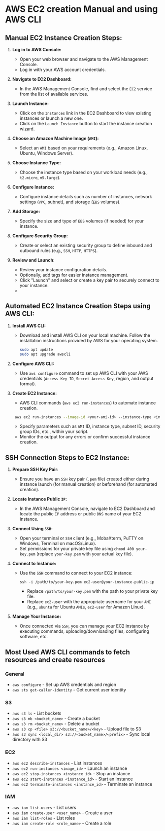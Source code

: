 # AWS EC2 creation Manual and using AWS CLI

## Manual EC2 Instance Creation Steps:

1. **Log in to AWS Console:**
   - Open your web browser and navigate to the AWS Management Console.
   - Log in with your AWS account credentials.

2. **Navigate to EC2 Dashboard:**
   - In the AWS Management Console, find and select the `EC2` service from the list of available services.

3. **Launch Instance:**
   - Click on the `Instances` link in the EC2 Dashboard to view existing instances or launch a new one.
   - Click on the `Launch Instance` button to start the instance creation wizard.

4. **Choose an Amazon Machine Image (`AMI`):**
   - Select an `AMI` based on your requirements (e.g., Amazon Linux, Ubuntu, Windows Server).

5. **Choose Instance Type:**
   - Choose the instance type based on your workload needs (e.g., `t2.micro`, `m5.large`).

6. **Configure Instance:**
   - Configure instance details such as number of instances, network settings (`VPC`, subnet), and storage (`EBS` volumes).

7. **Add Storage:**
   - Specify the size and type of `EBS` volumes (if needed) for your instance.

8. **Configure Security Group:**
   - Create or select an existing security group to define inbound and outbound rules (e.g., `SSH`, `HTTP`, `HTTPS`).

9. **Review and Launch:**
   - Review your instance configuration details.
   - Optionally, add tags for easier instance management.
   - Click "Launch" and select or create a key pair to securely connect to your instance.
   - 

## Automated EC2 Instance Creation Steps using AWS CLI:

1. **Install AWS CLI:**
   - Download and install AWS CLI on your local machine. Follow the installation instructions provided by AWS for your operating system.
   
     ```sh
     sudo apt update
     sudo apt upgrade awscli
     ```
2. **Configure AWS CLI:**
   - Use `aws configure` command to set up AWS CLI with your AWS credentials (`Access Key ID`, `Secret Access Key`, region, and output format).

3. **Create EC2 Instance:**
   - AWS CLI commands (`aws ec2 run-instances`) to automate instance creation.
    ```sh
     aws ec2 run-instances --image-id <your-ami-id> --instance-type <instance-type> --subnet-id <subnet-id> --security-group-ids <security-group-ids> --key-name <key-pair-name>
    ```
   - Specify parameters such as `AMI` ID, instance type, subnet ID, security group IDs, etc., within your script.
   - Monitor the output for any errors or confirm successful instance creation.

## SSH Connection Steps to EC2 Instance:

1. **Prepare SSH Key Pair:**
   - Ensure you have an `SSH` key pair (`.pem` file) created either during instance launch (for manual creation) or beforehand (for automated creation).

2. **Locate Instance Public `IP`:**
   - In the AWS Management Console, navigate to EC2 Dashboard and locate the public `IP` address or public `DNS` name of your EC2 instance.

3. **Connect Using `SSH`:**
   - Open your terminal or `SSH` client (e.g., MobaXterm, PuTTY on Windows, Terminal on macOS/Linux).
   - Set permissions for your private key file using `chmod 400 your-key.pem` (replace `your-key.pem` with your actual key file).

4. **Connect to Instance:**
   - Use the `SSH` command to connect to your EC2 instance:
     ```
     ssh -i /path/to/your-key.pem ec2-user@your-instance-public-ip
     ```
     - Replace `/path/to/your-key.pem` with the path to your private key file.
     - Replace `ec2-user` with the appropriate username for your `AMI` (e.g., `ubuntu` for Ubuntu `AMIs`, `ec2-user` for Amazon Linux).

5. **Manage Your Instance:**
   - Once connected via `SSH`, you can manage your EC2 instance by executing commands, uploading/downloading files, configuring software, etc.
     

## Most Used AWS CLI commands to fetch resources and create resources

### General

- `aws configure` - Set up AWS credentials and region
- `aws sts get-caller-identity` - Get current user identity

### S3

- `aws s3 ls` - List buckets
- `aws s3 mb <bucket_name>` - Create a bucket
- `aws s3 rm <bucket_name>` - Delete a bucket
- `aws s3 cp <file> s3://<bucket_name>/<key>` - Upload file to S3
- `aws s3 sync <local_dir> s3://<bucket_name>/<prefix>` - Sync local directory with S3

### EC2

- `aws ec2 describe-instances` - List instances
- `aws ec2 run-instances <image_id>` - Launch an instance
- `aws ec2 stop-instances <instance_id>` - Stop an instance
- `aws ec2 start-instances <instance_id>` - Start an instance
- `aws ec2 terminate-instances <instance_id>` - Terminate an instance

### IAM

- `aws iam list-users` - List users
- `aws iam create-user <user_name>` - Create a user
- `aws iam list-roles` - List roles
- `aws iam create-role <role_name>` - Create a role

